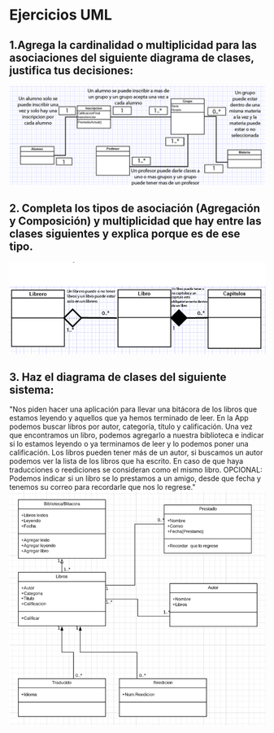 # Ejercicios UML

## 1.Agrega la cardinalidad o multiplicidad para las asociaciones del siguiente diagrama de clases, justifica tus decisiones:
![Anexo](../1imgs/UML1.png)

## 2. Completa los tipos de asociación (Agregación y Composición) y multiplicidad que hay entre las clases siguientes y explica porque es de ese tipo.
![Anexo](../1imgs/UML2.png)

## 3. Haz el diagrama de clases del siguiente sistema:
"Nos piden hacer una aplicación para llevar una bitácora de los libros
que estamos leyendo y aquellos que ya hemos terminado de leer. 
En la App podemos buscar libros por autor, categoría, título y calificación.
Una vez que encontramos un libro, podemos agregarlo a nuestra biblioteca e indicar
si lo estamos leyendo o ya terminamos de leer y lo podemos poner una calificación.
Los libros pueden tener más de un autor, si buscamos un autor podemos ver la
lista de los libros que ha escrito. En caso de que haya traducciones o reediciones 
se consideran como el mismo libro. 
OPCIONAL: Podemos indicar si un libro se lo prestamos a un amigo, desde que fecha y
tenemos su correo para recordarle que nos lo regrese."
![Anexo](../1imgs/UML3.png)